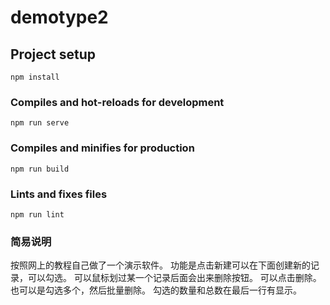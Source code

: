 


# demotype2

## Project setup
```
npm install
```

### Compiles and hot-reloads for development
```
npm run serve
```

### Compiles and minifies for production
```
npm run build
```

### Lints and fixes files
```
npm run lint
```

### 简易说明
按照网上的教程自己做了一个演示软件。
功能是点击新建可以在下面创建新的记录，可以勾选。
可以鼠标划过某一个记录后面会出来删除按钮。
可以点击删除。
也可以是勾选多个，然后批量删除。
勾选的数量和总数在最后一行有显示。
